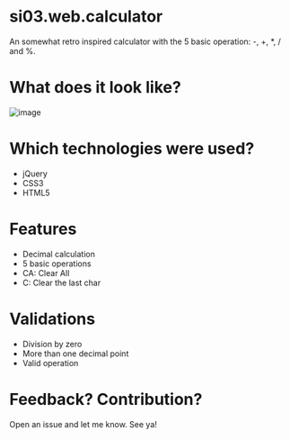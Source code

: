 # si03.web.calculator
An somewhat retro inspired calculator with the 5 basic operation: -, +, *, / and %. 

# What does it look like?
![image](https://user-images.githubusercontent.com/70780685/174527814-565e8624-8dc6-4854-8f68-fc0840587a03.png)

# Which technologies were used?
- jQuery
- CSS3
- HTML5

# Features
- Decimal calculation
- 5 basic operations
- CA: Clear All
- C: Clear the last char

# Validations
- Division by zero
- More than one decimal point
- Valid operation

# Feedback? Contribution?
Open an issue and let me know. See ya!
